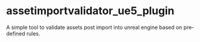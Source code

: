 # assetimportvalidator_ue5_plugin
A simple tool to validate assets post import into unreal engine based on pre-defined rules.
